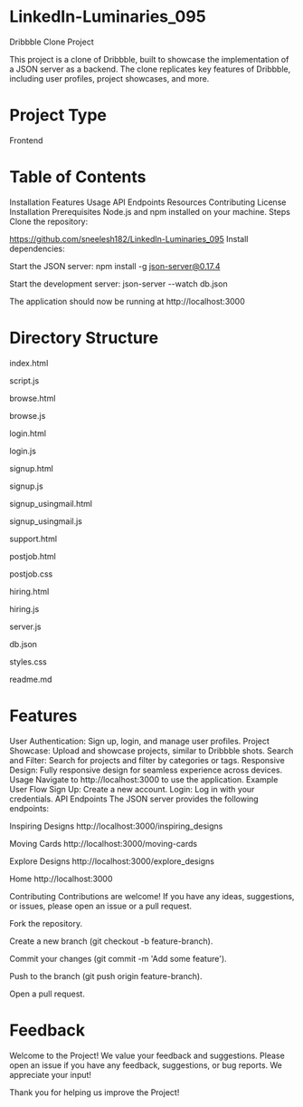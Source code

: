 # LinkedIn-Luminaries_095
Dribbble Clone Project

This project is a clone of Dribbble, built to showcase the implementation of a JSON server as a backend. The clone replicates key features of Dribbble, including user profiles, project showcases, and more.

# Project Type

Frontend

# Table of Contents
Installation
Features
Usage
API Endpoints
Resources
Contributing
License
Installation
Prerequisites
Node.js and npm installed on your machine.
Steps
Clone the repository:

https://github.com/sneelesh182/LinkedIn-Luminaries_095
Install dependencies:

Start the JSON server:
npm install -g json-server@0.17.4    

Start the development server:
json-server --watch db.json 

The application should now be running at http://localhost:3000 


# Directory Structure

index.html

script.js

browse.html

browse.js

login.html

login.js

signup.html

signup.js

signup_usingmail.html

signup_usingmail.js

support.html

postjob.html

postjob.css

hiring.html

hiring.js

server.js

db.json

styles.css

readme.md

# Features
User Authentication: Sign up, login, and manage user profiles.
Project Showcase: Upload and showcase projects, similar to Dribbble shots.
Search and Filter: Search for projects and filter by categories or tags.
Responsive Design: Fully responsive design for seamless experience across devices.
Usage
Navigate to http://localhost:3000 to use the application.
Example User Flow
Sign Up: Create a new account.
Login: Log in with your credentials.
API Endpoints
The JSON server provides the following endpoints:

Inspiring Designs
http://localhost:3000/inspiring_designs

Moving Cards
http://localhost:3000/moving-cards

Explore Designs
http://localhost:3000/explore_designs

Home
http://localhost:3000

Contributing
Contributions are welcome! If you have any ideas, suggestions, or issues, please open an issue or a pull request.

Fork the repository.

Create a new branch (git checkout -b feature-branch).

Commit your changes (git commit -m 'Add some feature').

Push to the branch (git push origin feature-branch).

Open a pull request.

# Feedback
Welcome to the Project! We value your feedback and suggestions. Please open an issue if you have any feedback, suggestions, or bug reports. We appreciate your input!

Thank you for helping us improve the Project!

